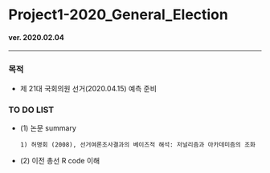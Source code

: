 # Project1-2020_General_Election

#### ver. 2020.02.04
- - -

###  목적

- 제 21대 국회의원 선거(2020.04.15) 예측 준비


###  TO DO LIST

  - (1) 논문 summary
     
        1) 허명회 (2008), 선거여론조사결과의 베이즈적 해석: 저널리즘과 아카데미즘의 조화

  - (2) 이전 총선 R code 이해
